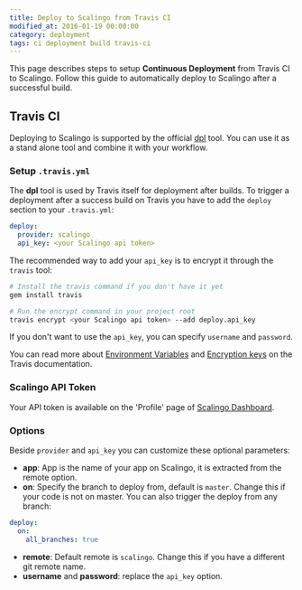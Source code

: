 ```yaml
---
title: Deploy to Scalingo from Travis CI
modified_at: 2016-01-19 00:00:00
category: deployment
tags: ci deployment build travis-ci
---
```


This page describes steps to setup **Continuous Deployment** from Travis CI to Scalingo. Follow this guide to automatically deploy to Scalingo after a successful build.

## Travis CI

Deploying to Scalingo is supported by the official [dpl](https://github.com/travis-ci/dpl#scalingo) tool. You can use it as a stand alone tool and combine it with your workflow.

### Setup `.travis.yml`

The **dpl** tool is used by Travis itself for deployment after builds. To trigger a deployment after a success build on Travis you have to add the `deploy` section to your `.travis.yml`:

```yaml
deploy:
  provider: scalingo
  api_key: <your Scalingo api token>
```

The recommended way to add your `api_key` is to encrypt it through the `travis` tool:

```bash
# Install the travis command if you don't have it yet
gem install travis

# Run the encrypt command in your project root
travis encrypt <your Scalingo api token> --add deploy.api_key
```

If you don't want to use the `api_key`, you can specify `username` and `password`.

You can read more about [Environment Variables](https://docs.travis-ci.com/user/environment-variables/) and [Encryption keys](https://docs.travis-ci.com/user/encryption-keys) on the Travis documentation.

### Scalingo API Token

Your API token is available on the 'Profile' page of [Scalingo Dashboard](https://my.scalingo.com/profile).

### Options

Beside `provider` and `api_key` you can customize these optional parameters:

- **app**: App is the name of your app on Scalingo, it is extracted from the remote option.
- **on**: Specify the branch to deploy from, default is `master`. Change this if your code is not on master. You can also trigger the deploy from any branch:
```yaml
deploy:
  on:
    all_branches: true
```
- **remote**: Default remote is `scalingo`. Change this if you have a different git remote name.
- **username** and **password**: replace the `api_key` option.
